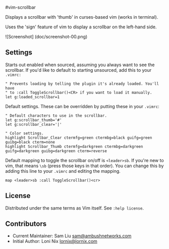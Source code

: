 #vim-scrollbar

Displays a scrollbar with 'thumb' in curses-based vim (works in terminal).

Uses the 'sign' feature of vim to display a scrollbar on the left-hand side.

![Screenshot]
(doc/screenshot-00.png)

## Settings

Starts out enabled when sourced, assuming you always want to see the scrollbar.
If you'd like to default to starting unsourced, add this to your `.vimrc:`

    " Prevents loading by telling the plugin it's already loaded. You'll have
    " to :call ToggleScrollbar()<CR> if you want to load it manually.
    let g:loaded_scrollbar=1

Default settings. These can be overridden by putting these in your `.vimrc`:

    " Default characters to use in the scrollbar.
    let g:scrollbar_thumb='#'
    let g:scrollbar_clear='|'

    " Color settings.
    highlight Scrollbar_Clear ctermfg=green ctermbg=black guifg=green guibg=black cterm=none
    highlight Scrollbar_Thumb ctermfg=darkgreen ctermbg=darkgreen guifg=darkgreen guibg=darkgreen cterm=reverse

Default mapping to toggle the scrollbar on/off is `<leader>sb`. If you're new to
vim, that means `\sb` (press those keys in that order). You can change this by
adding this line to your `.vimrc` and editing the mapping.

    map <leader>sb :call ToggleScrollbar()<cr>

## License

Distributed under the same terms as Vim itself. See `:help license`.

## Contributors

* Current Maintainer: Sam Liu <sam@ambushnetworks.com>
* Initial Author: Loni Nix <lornix@lornix.com>
